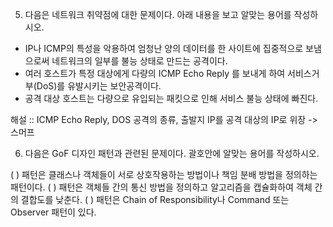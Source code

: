 5. 다음은 네트워크 취약점에 대한 문제이다. 아래 내용을 보고 알맞는 용어를 작성하시오.

 - IP나 ICMP의 특성을 악용하여 엄청난 양의 데이터를 한 사이트에 집중적으로 보냄으로써 네트워크의 일부를 불능 상태로 만드는 공격이다.
 - 여러 호스트가 특정 대상에게 다량의 ICMP Echo Reply 를 보내게 하여 서비스거부(DoS)를 유발시키는 보안공격이다.
 - 공격 대상 호스트는 다량으로 유입되는 패킷으로 인해 서비스 불능 상태에 빠진다.

 해설 :: ICMP Echo Reply, DOS 공격의 종류, 출발지 IP를 공격 대상의 IP로 위장 -> 스머프

 6. 다음은 GoF 디자인 패턴과 관련된 문제이다. 괄호안에 알맞는 용어를 작성하시오.

(        ) 패턴은 클래스나 객체들이 서로 상호작용하는 방법이나 책임 분배 방법을 정의하는 패턴이다.
(        ) 패턴은 객체들 간의 통신 방법을 정의하고 알고리즘을 캡슐화하여 객체 간의 결합도를 낮춘다.
(        ) 패턴은 Chain of Responsibility나 Command 또는 Observer 패턴이 있다.